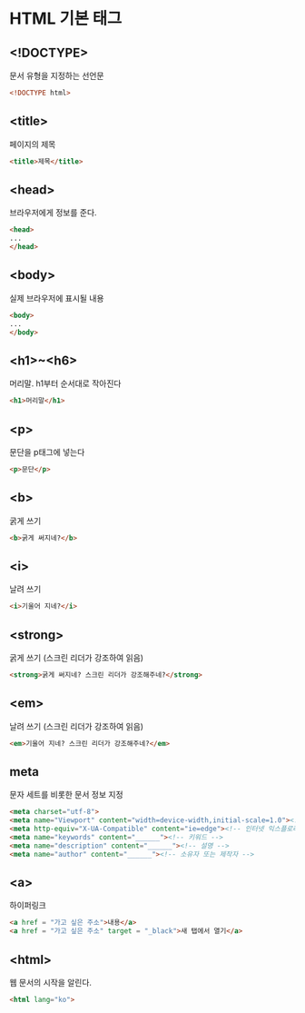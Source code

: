 # HTML 기본 태그

## <!DOCTYPE>

문서 유형을 지정하는 선언문

```html
<!DOCTYPE html>
```

## \<title>

페이지의 제목

```html
<title>제목</title>
```

## \<head>

브라우저에게 정보를 준다.

```html
<head>
...
</head>
```

## \<body>

실제 브라우저에 표시될 내용

```html
<body>
...
</body>
```


## \<h1>~\<h6>

머리말. h1부터 순서대로 작아진다

```html
<h1>머리말</h1>
```


## \<p>

문단을 p태그에 넣는다

 ```html
<p>문단</p>
```

## \<b>

굵게 쓰기

```html
<b>굵게 써지네?</b>
```

## \<i>

날려 쓰기

```html
<i>기울어 지네?</i>
```

## \<strong>

굵게 쓰기 (스크린 리더가 강조하여 읽음)

```html
<strong>굵게 써지네? 스크린 리더가 강조해주네?</strong>
```

## \<em>

날려 쓰기 (스크린 리더가 강조하여 읽음)

```html
<em>기울어 지네? 스크린 리더가 강조해주네?</em>
```

## meta

문자 세트를 비롯한 문서 정보 지정

```html
<meta charset="utf-8">
<meta name="Viewport" content="width=device-width,initial-scale=1.0"><!-- 모바일 기기 고려 -->
<meta http-equiv="X-UA-Compatible" content="ie=edge"><!-- 인터넷 익스플로러 고려 -->
<meta name="keywords" content="______"><!-- 키워드 -->
<meta name="description" content="______"><!-- 설명 -->
<meta name="author" content="______"><!-- 소유자 또는 제작자 -->
```

## \<a>

하이퍼링크

```html
<a href = "가고 싶은 주소">내용</a>
<a href = "가고 싶은 주소" target = "_black">새 탭에서 열기</a>
```

## \<html>

웹 문서의 시작을 알린다.

```html
<html lang="ko">
```

